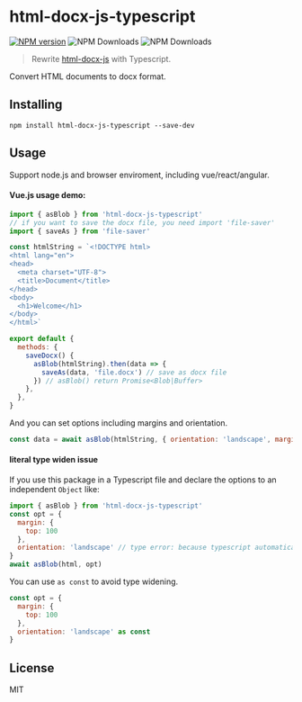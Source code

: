 # html-docx-js-typescript

[![NPM version][npm-image]][npm-url] ![NPM Downloads](https://img.shields.io/npm/dm/html-docx-js-typescript.svg) ![NPM Downloads](https://img.shields.io/npm/dt/html-docx-js-typescript.svg)

> Rewrite [html-docx-js](https://www.npmjs.com/package/html-docx-js) with Typescript.

Convert HTML documents to docx format.

## Installing

```
npm install html-docx-js-typescript --save-dev
```

## Usage

Support node.js and browser enviroment, including vue/react/angular.

#### Vue.js usage demo:

```js
import { asBlob } from 'html-docx-js-typescript'
// if you want to save the docx file, you need import 'file-saver'
import { saveAs } from 'file-saver'

const htmlString = `<!DOCTYPE html>
<html lang="en">
<head>
  <meta charset="UTF-8">
  <title>Document</title>
</head>
<body>
  <h1>Welcome</h1>
</body>
</html>`

export default {
  methods: {
    saveDocx() {
      asBlob(htmlString).then(data => {
        saveAs(data, 'file.docx') // save as docx file
      }) // asBlob() return Promise<Blob|Buffer>
    },
  },
}
```

And you can set options including margins and orientation.

```js
const data = await asBlob(htmlString, { orientation: 'landscape', margins: { top: 100 } })
```

#### literal type widen issue

If you use this package in a Typescript file and declare the options to an independent `Object` like:
``` js
import { asBlob } from 'html-docx-js-typescript'
const opt = {
  margin: {
    top: 100
  },
  orientation: 'landscape' // type error: because typescript automatically widen this type to 'string' but not 'Orient' - 'string literal type'
}
await asBlob(html, opt)
```
You can use `as const` to avoid type widening.
``` js
const opt = {
  margin: {
    top: 100
  },
  orientation: 'landscape' as const
}
```

## License

MIT

[npm-image]: https://img.shields.io/npm/v/html-docx-js-typescript
[npm-url]: https://npmjs.com/package/html-docx-js-typescript
